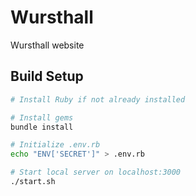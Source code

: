 # Wursthall

Wursthall website

## Build Setup

```sh
# Install Ruby if not already installed

# Install gems
bundle install

# Initialize .env.rb
echo "ENV['SECRET']" > .env.rb

# Start local server on localhost:3000
./start.sh
```
